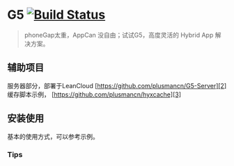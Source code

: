 # G5 [![Build Status][image-1]][1]

> phoneGap太重，AppCan 没自由；试试G5，高度灵活的 Hybrid App 解决方案。


## 辅助项目
服务器部分，部署于LeanCloud [https://github.com/plusmancn/G5-Server][2]  
缓存脚本示例，  [https://github.com/plusmancn/hyxcache][3]  

## 安装使用
基本的使用方式，可以参考示例。

### Tips


  

  


[1]:	https://travis-ci.org/plusmancn/G5
[2]:	https://github.com/plusmancn/G5-Server
[3]:	https://github.com/plusmancn/hyxcache

[image-1]:	https://api.travis-ci.org/plusmancn/G5.svg?branch=master